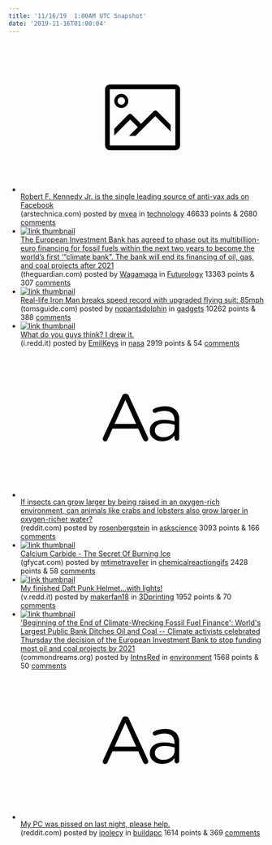 ```yaml
---
title: '11/16/19  1:00AM UTC Snapshot'
date: '2019-11-16T01:00:04'
---
```

<ul>
<li><a href='https://arstechnica.com/science/2019/11/robert-f-kennedy-jr-is-the-single-leading-source-of-anti-vax-ads-on-facebook/'><svg version='1.1' viewBox='-34 -14 104 64' preserveAspectRatio='xMidYMid meet' xmlns='http://www.w3.org/2000/svg' xmlns:xlink='http://www.w3.org/1999/xlink'>
    <title>link thumbnail</title>
    <path d='M32,4H4A2,2,0,0,0,2,6V30a2,2,0,0,0,2,2H32a2,2,0,0,0,2-2V6A2,2,0,0,0,32,4ZM4,30V6H32V30Z'></path>
    <path d='M8.92,14a3,3,0,1,0-3-3A3,3,0,0,0,8.92,14Zm0-4.6A1.6,1.6,0,1,1,7.33,11,1.6,1.6,0,0,1,8.92,9.41Z'></path>
    <path d='M22.78,15.37l-5.4,5.4-4-4a1,1,0,0,0-1.41,0L5.92,22.9v2.83l6.79-6.79L16,22.18l-3.75,3.75H15l8.45-8.45L30,24V21.18l-5.81-5.81A1,1,0,0,0,22.78,15.37Z'></path>
</svg></a><div><div class='linkTitle'><a href='https://arstechnica.com/science/2019/11/robert-f-kennedy-jr-is-the-single-leading-source-of-anti-vax-ads-on-facebook/'>Robert F. Kennedy Jr. is the single leading source of anti-vax ads on Facebook</a></div>(arstechnica.com) posted by <a href='https://www.reddit.com/user/mvea'>mvea</a> in <a href='https://www.reddit.com/r/technology'>technology</a> 46633 points & 2680 <a href='https://www.reddit.com/r/technology/comments/dwqaap/robert_f_kennedy_jr_is_the_single_leading_source/'>comments</a></div></li>

<li><a href='https://www.theguardian.com/environment/2019/nov/15/european-investment-bank-to-phase-out-fossil-fuels-financing'><img src='https://b.thumbs.redditmedia.com/rfIjt0XWmkLwB73pjwLItFdsS5E5hU2hCzzftIjL7Zw.jpg' alt='link thumbnail'></a><div><div class='linkTitle'><a href='https://www.theguardian.com/environment/2019/nov/15/european-investment-bank-to-phase-out-fossil-fuels-financing'>The European Investment Bank has agreed to phase out its multibillion-euro financing for fossil fuels within the next two years to become the world’s first ‘“climate bank”. The bank will end its financing of oil, gas, and coal projects after 2021</a></div>(theguardian.com) posted by <a href='https://www.reddit.com/user/Wagamaga'>Wagamaga</a> in <a href='https://www.reddit.com/r/Futurology'>Futurology</a> 13363 points & 307 <a href='https://www.reddit.com/r/Futurology/comments/dwoju4/the_european_investment_bank_has_agreed_to_phase/'>comments</a></div></li>

<li><a href='https://www.tomsguide.com/news/real-life-iron-man-breaks-speed-record-85-mph'><img src='https://a.thumbs.redditmedia.com/7SgoLGUvpuN7rPAkhL8ipEEENkIbcYYffr0OQcxVQi0.jpg' alt='link thumbnail'></a><div><div class='linkTitle'><a href='https://www.tomsguide.com/news/real-life-iron-man-breaks-speed-record-85-mph'>Real-life Iron Man breaks speed record with upgraded flying suit: 85mph</a></div>(tomsguide.com) posted by <a href='https://www.reddit.com/user/nopantsdolphin'>nopantsdolphin</a> in <a href='https://www.reddit.com/r/gadgets'>gadgets</a> 10262 points & 388 <a href='https://www.reddit.com/r/gadgets/comments/dwpu8m/reallife_iron_man_breaks_speed_record_with/'>comments</a></div></li>

<li><a href='https://i.redd.it/kwp18m4xsty31.jpg'><img src='https://b.thumbs.redditmedia.com/rNqaT5k6eQcZfSDs29E1HT-NCJ6ggbtDNLhIZPYdywY.jpg' alt='link thumbnail'></a><div><div class='linkTitle'><a href='https://i.redd.it/kwp18m4xsty31.jpg'>What do you guys think? I drew it.</a></div>(i.redd.it) posted by <a href='https://www.reddit.com/user/EmilKeys'>EmilKeys</a> in <a href='https://www.reddit.com/r/nasa'>nasa</a> 2919 points & 54 <a href='https://www.reddit.com/r/nasa/comments/dwounz/what_do_you_guys_think_i_drew_it/'>comments</a></div></li>

<li><a href='https://www.reddit.com/r/askscience/comments/dwqqlb/if_insects_can_grow_larger_by_being_raised_in_an/'><svg version='1.1' viewBox='-34 -12 104 64' preserveAspectRatio='xMidYMid slice' xmlns='http://www.w3.org/2000/svg' xmlns:xlink='http://www.w3.org/1999/xlink'>
    <title>text link thumbnail</title>
    <path d='M12.19,8.84a1.45,1.45,0,0,0-1.4-1h-.12a1.46,1.46,0,0,0-1.42,1L1.14,26.56a1.29,1.29,0,0,0-.14.59,1,1,0,0,0,1,1,1.12,1.12,0,0,0,1.08-.77l2.08-4.65h11l2.08,4.59a1.24,1.24,0,0,0,1.12.83,1.08,1.08,0,0,0,1.08-1.08,1.64,1.64,0,0,0-.14-.57ZM6.08,20.71l4.59-10.22,4.6,10.22Z'>
    </path>
    <path d='M32.24,14.78A6.35,6.35,0,0,0,27.6,13.2a11.36,11.36,0,0,0-4.7,1,1,1,0,0,0-.58.89,1,1,0,0,0,.94.92,1.23,1.23,0,0,0,.39-.08,8.87,8.87,0,0,1,3.72-.81c2.7,0,4.28,1.33,4.28,3.92v.5a15.29,15.29,0,0,0-4.42-.61c-3.64,0-6.14,1.61-6.14,4.64v.05c0,2.95,2.7,4.48,5.37,4.48a6.29,6.29,0,0,0,5.19-2.48V26.9a1,1,0,0,0,1,1,1,1,0,0,0,1-1.06V19A5.71,5.71,0,0,0,32.24,14.78Zm-.56,7.7c0,2.28-2.17,3.89-4.81,3.89-1.94,0-3.61-1.06-3.61-2.86v-.06c0-1.8,1.5-3,4.2-3a15.2,15.2,0,0,1,4.22.61Z'>
    </path>
</svg></a><div><div class='linkTitle'><a href='https://www.reddit.com/r/askscience/comments/dwqqlb/if_insects_can_grow_larger_by_being_raised_in_an/'>If insects can grow larger by being raised in an oxygen-rich environment, can animals like crabs and lobsters also grow larger in oxygen-richer water?</a></div>(reddit.com) posted by <a href='https://www.reddit.com/user/rosenbergstein'>rosenbergstein</a> in <a href='https://www.reddit.com/r/askscience'>askscience</a> 3093 points & 166 <a href='https://www.reddit.com/r/askscience/comments/dwqqlb/if_insects_can_grow_larger_by_being_raised_in_an/'>comments</a></div></li>

<li><a href='https://gfycat.com/capitalwarmheartedeasternnewt'><img src='https://b.thumbs.redditmedia.com/BbGNXuHlffqCaReLI8Kxr7-usLOdeBI3yMmE0oegvlY.jpg' alt='link thumbnail'></a><div><div class='linkTitle'><a href='https://gfycat.com/capitalwarmheartedeasternnewt'>Calcium Carbide - The Secret Of Burning Ice</a></div>(gfycat.com) posted by <a href='https://www.reddit.com/user/mtimetraveller'>mtimetraveller</a> in <a href='https://www.reddit.com/r/chemicalreactiongifs'>chemicalreactiongifs</a> 2428 points & 58 <a href='https://www.reddit.com/r/chemicalreactiongifs/comments/dwpfmu/calcium_carbide_the_secret_of_burning_ice/'>comments</a></div></li>

<li><a href='https://v.redd.it/ivn5nygg9vy31'><img src='https://a.thumbs.redditmedia.com/Kx-oFNp_5u9QJtYvriWnXl3AP4s19OWDTRXKkZAzpx4.jpg' alt='link thumbnail'></a><div><div class='linkTitle'><a href='https://v.redd.it/ivn5nygg9vy31'>My finished Daft Punk Helmet...with lights!</a></div>(v.redd.it) posted by <a href='https://www.reddit.com/user/makerfan18'>makerfan18</a> in <a href='https://www.reddit.com/r/3Dprinting'>3Dprinting</a> 1952 points & 70 <a href='https://www.reddit.com/r/3Dprinting/comments/dws3fe/my_finished_daft_punk_helmetwith_lights/'>comments</a></div></li>

<li><a href='https://www.commondreams.org/news/2019/11/14/beginning-end-climate-wrecking-fossil-fuel-finance-worlds-largest-public-bank'><img src='https://b.thumbs.redditmedia.com/l45fT67-4Yu-RNM3dTqbsz2cry8kjFHdNi6nVBQnZbI.jpg' alt='link thumbnail'></a><div><div class='linkTitle'><a href='https://www.commondreams.org/news/2019/11/14/beginning-end-climate-wrecking-fossil-fuel-finance-worlds-largest-public-bank'>'Beginning of the End of Climate-Wrecking Fossil Fuel Finance': World's Largest Public Bank Ditches Oil and Coal -- Climate activists celebrated Thursday the decision of the European Investment Bank to stop funding most oil and coal projects by 2021</a></div>(commondreams.org) posted by <a href='https://www.reddit.com/user/IntnsRed'>IntnsRed</a> in <a href='https://www.reddit.com/r/environment'>environment</a> 1568 points & 50 <a href='https://www.reddit.com/r/environment/comments/dwlv5p/beginning_of_the_end_of_climatewrecking_fossil/'>comments</a></div></li>

<li><a href='https://www.reddit.com/r/buildapc/comments/dwwl4k/my_pc_was_pissed_on_last_night_please_help/'><svg version='1.1' viewBox='-34 -12 104 64' preserveAspectRatio='xMidYMid slice' xmlns='http://www.w3.org/2000/svg' xmlns:xlink='http://www.w3.org/1999/xlink'>
    <title>text link thumbnail</title>
    <path d='M12.19,8.84a1.45,1.45,0,0,0-1.4-1h-.12a1.46,1.46,0,0,0-1.42,1L1.14,26.56a1.29,1.29,0,0,0-.14.59,1,1,0,0,0,1,1,1.12,1.12,0,0,0,1.08-.77l2.08-4.65h11l2.08,4.59a1.24,1.24,0,0,0,1.12.83,1.08,1.08,0,0,0,1.08-1.08,1.64,1.64,0,0,0-.14-.57ZM6.08,20.71l4.59-10.22,4.6,10.22Z'>
    </path>
    <path d='M32.24,14.78A6.35,6.35,0,0,0,27.6,13.2a11.36,11.36,0,0,0-4.7,1,1,1,0,0,0-.58.89,1,1,0,0,0,.94.92,1.23,1.23,0,0,0,.39-.08,8.87,8.87,0,0,1,3.72-.81c2.7,0,4.28,1.33,4.28,3.92v.5a15.29,15.29,0,0,0-4.42-.61c-3.64,0-6.14,1.61-6.14,4.64v.05c0,2.95,2.7,4.48,5.37,4.48a6.29,6.29,0,0,0,5.19-2.48V26.9a1,1,0,0,0,1,1,1,1,0,0,0,1-1.06V19A5.71,5.71,0,0,0,32.24,14.78Zm-.56,7.7c0,2.28-2.17,3.89-4.81,3.89-1.94,0-3.61-1.06-3.61-2.86v-.06c0-1.8,1.5-3,4.2-3a15.2,15.2,0,0,1,4.22.61Z'>
    </path>
</svg></a><div><div class='linkTitle'><a href='https://www.reddit.com/r/buildapc/comments/dwwl4k/my_pc_was_pissed_on_last_night_please_help/'>My PC was pissed on last night, please help.</a></div>(reddit.com) posted by <a href='https://www.reddit.com/user/ipolecy'>ipolecy</a> in <a href='https://www.reddit.com/r/buildapc'>buildapc</a> 1614 points & 369 <a href='https://www.reddit.com/r/buildapc/comments/dwwl4k/my_pc_was_pissed_on_last_night_please_help/'>comments</a></div></li>

</ul>
